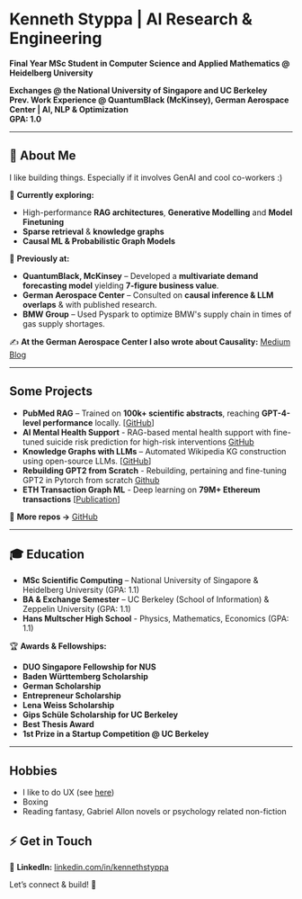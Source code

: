 
# Kenneth Styppa | AI Research & Engineering

**Final Year MSc Student in Computer Science and Applied Mathematics @ Heidelberg University**

**Exchanges @ the National University of Singapore and UC Berkeley**  
**Prev. Work Experience @ QuantumBlack (McKinsey), German Aerospace Center | AI, NLP & Optimization**  
**GPA: 1.0**

---

## 👋 About Me  
I like building things. Especially if it involves GenAI and cool co-workers :) 

📌 **Currently exploring:**  
- High-performance **RAG architectures**, **Generative Modelling** and **Model Finetuning** 
- **Sparse retrieval** & **knowledge graphs**  
- **Causal ML & Probabilistic Graph Models**  

🔬 **Previously at:**  
- **QuantumBlack, McKinsey** – Developed a **multivariate demand forecasting model** yielding **7-figure business value**.   
- **German Aerospace Center** – Consulted on **causal inference & LLM overlaps** & with published research.
- **BMW Group** – Used Pyspark to optimize BMW's supply chain in times of gas supply shortages.

✍️ **At the German Aerospace Center I also wrote about Causality:** [Medium Blog](https://medium.com/causality-in-data-science)  

---

## Some Projects  

- **PubMed RAG** – Trained on **100k+ scientific abstracts**, reaching **GPT-4-level performance** locally. [[GitHub](https://github.com/KennyLoRI/pubMedNLP)]
- **AI Mental Health Support** - RAG-based mental health support with fine-tuned suicide risk prediction for high-risk interventions [GitHub](https://github.com/kennethSty/mentalAI)
- **Knowledge Graphs with LLMs** – Automated Wikipedia KG construction using open-source LLMs. [[GitHub](https://github.com/KennyLoRI/knowledgeGraph)]
- **Rebuilding GPT2 from Scratch** - Rebuilding, pertaining and fine-tuning GPT2 in Pytorch from scratch [Github](https://github.com/kennethSty/Playground)
- **ETH Transaction Graph ML** - Deep learning on **79M+ Ethereum transactions** [[Publication](https://www.sciencedirect.com/science/article/abs/pii/S0957417423003354)]  

🔗 **More repos →** [GitHub](https://github.com/kennethSty)  

---

## 🎓 Education  
- **MSc Scientific Computing** – National University of Singapore & Heidelberg University (GPA: 1.1)  
- **BA & Exchange Semester** – UC Berkeley (School of Information) & Zeppelin University (GPA: 1.1)
- **Hans Multscher High School** - Physics, Mathematics, Economics (GPA: 1.1)

🏆 **Awards & Fellowships:**  
- **DUO Singapore Fellowship for NUS** 
- **Baden Württemberg Scholarship** 
- **German Scholarship** 
- **Entrepreneur Scholarship** 
- **Lena Weiss Scholarship**
- **Gips Schüle Scholarship for UC Berkeley** 
- **Best Thesis Award** 
- **1st Prize in a Startup Competition @ UC Berkeley** 

---

## Hobbies 
- I like to do UX (see [here](https://drive.google.com/drive/folders/1NEDUxIFUX_vH8s3rGQLdd-58Xe62Zj_3?usp=sharing))
- Boxing
- Reading fantasy, Gabriel Allon novels or psychology related non-fiction

## ⚡ Get in Touch  
💼 **LinkedIn:** [linkedin.com/in/kennethstyppa](https://www.linkedin.com/in/kennethstyppa)  

Let’s connect & build! 🚀
